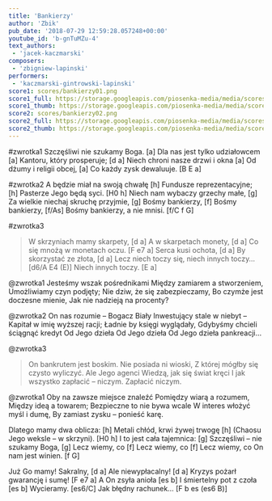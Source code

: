 ```yaml
---
title: 'Bankierzy'
author: 'Zbik'
pub_date: '2018-07-29 12:59:28.057248+00:00'
youtube_id: 'b-gnTuMZu-4'
text_authors:
 - 'jacek-kaczmarski'
composers:
 - 'zbigniew-lapinski'
performers:
 - 'kaczmarski-gintrowski-lapinski'
score1: scores/bankierzy01.png
score1_full: https://storage.googleapis.com/piosenka-media/media/scores/bankierzy01.png
score1_thumb: https://storage.googleapis.com/piosenka-media/media/scores/bankierzy01.png.180x0_q85_upscale.png
score2: scores/bankierzy02.png
score2_full: https://storage.googleapis.com/piosenka-media/media/scores/bankierzy02.png
score2_thumb: https://storage.googleapis.com/piosenka-media/media/scores/bankierzy02.png.180x0_q85_upscale.png
---
```


#zwrotka1
Szczęśliwi nie szukamy Boga. [a]
Dla nas jest tylko udziałowcem [a]
Kantoru, który prosperuje; [d a]
Niech chroni nasze drzwi i okna [a]
Od dżumy i religii obcej, [a]
Co każdy zysk dewaluuje. [B E a]

#zwrotka2
A będzie miał na swoją chwałę [h]
Fundusze reprezentacyjne; [h]
Pasterze Jego będą syci. [H0 h]
Niech nam wybaczy grzechy małe, [g]
Za wielkie niechaj skruchę przyjmie, [g]
Bośmy bankierzy, [f]
Bośmy bankierzy, [f/As]
Bośmy bankierzy, a nie mnisi. [f/C f G]

#zwrotka3
>W skrzyniach mamy skarpety, [d a]
>A w skarpetach monety, [d a]
>Co się mnożą w monetach oczu. [F e7 a]
>Serca kusi ochota, [d a]
>By skorzystać ze złota, [d a]
>Lecz niech toczy się, niech innych toczy… [d6/A E4 (E)]
>Niech innych toczy. [E a]

@zwrotka1
Jesteśmy wszak pośrednikami
Między zamiarem a stworzeniem,
Umożliwiamy czyn podjęty;
Nie dziw, że się zabezpieczamy,
Bo czymże jest doczesne mienie,
Jak nie nadzieją na procenty?

@zwrotka2
On nas rozumie – Bogacz Biały
Inwestujący stale w niebyt –
Kapitał w imię wyższej racji;
Ładnie by księgi wyglądały,
Gdybyśmy chcieli ściągnąć kredyt
Od Jego dzieła
Od Jego dzieła
Od Jego dzieła pankreacji…

@zwrotka3
>On bankrutem jest boskim.
>Nie posiada ni wioski,
>Z której mógłby się czysto wyliczyć.
>Ale Jego agenci
>Wiedzą, jak się świat kręci
>I jak wszystko zapłacić – niczym.
>Zapłacić niczym.

@zwrotka1
Oby na zawsze miejsce znaleźć
Pomiędzy wiarą a rozumem,
Między ideą a towarem;
Bezpieczne to nie bywa wcale
W interes włożyć myśl i dumę,
By zamiast zysku – ponieść karę.

Dlatego mamy dwa oblicza: [h]
Metali chłód, krwi żywej trwogę [h]
(Chaosu Jego weksle – w skrzyni). [H0 h]
I to jest cała tajemnica: [g]
Szczęśliwi – nie szukamy Boga, [g]
Lecz wiemy, co [f]
Lecz wiemy, co [f]
Lecz wiemy, co On nam jest winien. [f G]

Już Go mamy! Sakralny, [d a]
Ale niewypłacalny! [d a]
Kryzys pożarł gwarancję i sumę! [F e7 a]
A On zsyła anioła [es b]
I śmiertelny pot z czoła [es b]
Wycieramy. [es6/C]
Jak błędny rachunek… [F b es (es6 B)]